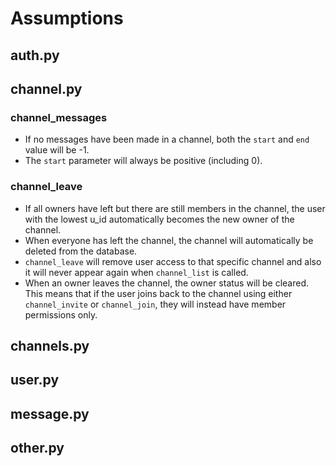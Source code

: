 # Assumptions
## auth.py



## channel.py



### channel_messages
- If no messages have been made in a channel, both the `start` and `end` value will be -1.
- The `start` parameter will always be positive (including 0).


### channel_leave
- If all owners have left but there are still members in the channel, the user with the lowest u_id automatically becomes the new owner of the channel.
- When everyone has left the channel, the channel will automatically be deleted from the database.
- `channel_leave` will remove user access to that specific channel and also it will never appear again when `channel_list` is called.
- When an owner leaves the channel, the owner status will be cleared. This means that if the user joins back to the channel using either `channel_invite` or `channel_join`, they will instead have member permissions only.

## channels.py



## user.py



## message.py



## other.py


